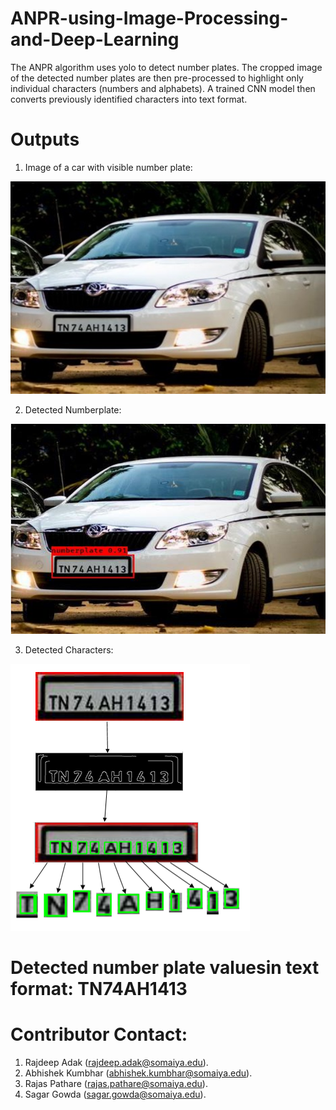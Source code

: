 # ANPR-using-Image-Processing-and-Deep-Learning
The ANPR algorithm uses yolo to detect number plates. The cropped image of the detected number plates are then pre-processed to highlight only individual characters (numbers and alphabets). A trained CNN model then converts previously identified characters into text format.

# Outputs
1. Image of a car with visible number plate:

![](Test_Image_Car.png)

2. Detected Numberplate:

![](Detected_Number_Plate.png)

3. Detected Characters:

![](Detected_Chars.png)

# Detected number plate valuesin text format: TN74AH1413

# Contributor Contact:
1. Rajdeep Adak (rajdeep.adak@somaiya.edu).
2. Abhishek Kumbhar (abhishek.kumbhar@somaiya.edu).
3. Rajas Pathare (rajas.pathare@somaiya.edu).
4. Sagar Gowda (sagar.gowda@somaiya.edu).
